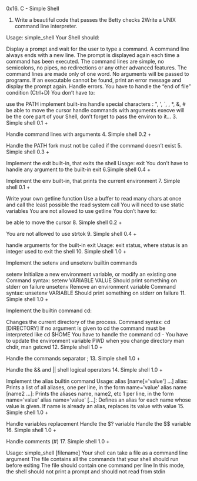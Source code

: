0x16. C - Simple Shell
1. Write a beautiful code that passes the Betty checks
2Write a UNIX command line interpreter.

Usage: simple_shell
Your Shell should:

Display a prompt and wait for the user to type a command. A command line always ends with a new line.
The prompt is displayed again each time a command has been executed.
The command lines are simple, no semicolons, no pipes, no redirections or any other advanced features.
The command lines are made only of one word. No arguments will be passed to programs.
If an executable cannot be found, print an error message and display the prompt again.
Handle errors.
You have to handle the “end of file” condition (Ctrl+D)
You don’t have to:

use the PATH
implement built-ins
handle special characters : ", ', `, \, *, &, #
be able to move the cursor
handle commands with arguments
execve will be the core part of your Shell, don’t forget to pass the environ to it…
3. Simple shell 0.1 +

Handle command lines with arguments
4. Simple shell 0.2 +

Handle the PATH
fork must not be called if the command doesn’t exist
5. Simple shell 0.3 +

Implement the exit built-in, that exits the shell
Usage: exit
You don’t have to handle any argument to the built-in exit
6.Simple shell 0.4 +

Implement the env built-in, that prints the current environment
7. Simple shell 0.1 +

Write your own getline function
Use a buffer to read many chars at once and call the least possible the read system call
You will need to use static variables
You are not allowed to use getline
You don’t have to:

be able to move the cursor
8. Simple shell 0.2 +

You are not allowed to use strtok
9. Simple shell 0.4 +

handle arguments for the built-in exit
Usage: exit status, where status is an integer used to exit the shell
10. Simple shell 1.0 +

Implement the setenv and unsetenv builtin commands

setenv
Initialize a new environment variable, or modify an existing one
Command syntax: setenv VARIABLE VALUE
Should print something on stderr on failure
unsetenv
Remove an environment variable
Command syntax: unsetenv VARIABLE
Should print something on stderr on failure
11. Simple shell 1.0 +

Implement the builtin command cd:

Changes the current directory of the process.
Command syntax: cd [DIRECTORY]
If no argument is given to cd the command must be interpreted like cd $HOME
You have to handle the command cd -
You have to update the environment variable PWD when you change directory
man chdir, man getcwd
12. Simple shell 1.0 +

Handle the commands separator ;
13. Simple shell 1.0 +

Handle the && and || shell logical operators
14. Simple shell 1.0 +

Implement the alias builtin command
Usage: alias [name[='value'] ...]
alias: Prints a list of all aliases, one per line, in the form name='value'
alias name [name2 ...]: Prints the aliases name, name2, etc 1 per line, in the form name='value'
alias name='value' [...]: Defines an alias for each name whose value is given. If name is already an alias, replaces its value with value
15. Simple shell 1.0 +

Handle variables replacement
Handle the $? variable
Handle the $$ variable
16. Simple shell 1.0 +

Handle comments (#)
17. Simple shell 1.0 +

Usage: simple_shell [filename]
Your shell can take a file as a command line argument
The file contains all the commands that your shell should run before exiting
The file should contain one command per line
In this mode, the shell should not print a prompt and should not read from stdin
